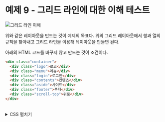 # 예제 9 - 그리드 라인에 대한 이해 테스트
![그리드 라인 이해](https://drive.google.com/uc?export=view&id=14_Oabk-B6l9D27G5NLwcZbGkD6FjxmRb)

위와 같은 레이아웃을 만드는 것이 예제의 목표다. 위의 그리드 레이아웃에서 행과 열의 규칙을 찾아내고 그리드 라인을 이용해 레이아웃을 만들면 된다.

아래의 HTML 코드를 바꾸지 않고 만드는 것이 조건이다.

```html
<div class="container">
  <div class="logo">로고</div>
  <div class="menu">메뉴</div>
  <div class="login">로그인</div>
  <div class="contents">컨텐츠</div>
  <div class="aside">사이드</div>
  <div class="footer">푸터</div>
  <div class="scroll-top">위로</div>
</div>
```

<br>

<details>
  <summary>CSS 펼치기</summary>

```css
* {
  padding: 0;
  margin: 0;
}

div.container {
  display: grid;
  grid-template-columns: 2fr 2fr 1fr 1fr;
  grid-template-rows: repeat(7, 1fr);
  height: 100vh;
  color: #ffffff;
}

div.container div {
  display: flex;
  align-items: center;
  justify-content: center;
}

div.logo {
  background-color: #333333;
  grid-area: 1 / 1 / 3 / 2;
}

div.menu {
  background-color: #444444;
  grid-area: 1 / 2 / 4 / 3;
  z-index: 1;
}

div.login {
  background-color: #555555;
  grid-area: 1 / 3 / 2 / -1;
}

div.contents {
  background-color: #666666;
  grid-area: 3 / 1 / 7 / 3;
}

div.aside {
  background-color: #777777;
  grid-area: 2 / 3 / 7 / -1;
}

div.scroll-top {
  background-color: #888888;
  grid-area: 6 / 4 / -1 / -1;
  z-index: 1;
}

div.footer {
  background-color: #999999;
  grid-area: 7 / 1 / -1 / 4;
}
```
</details>